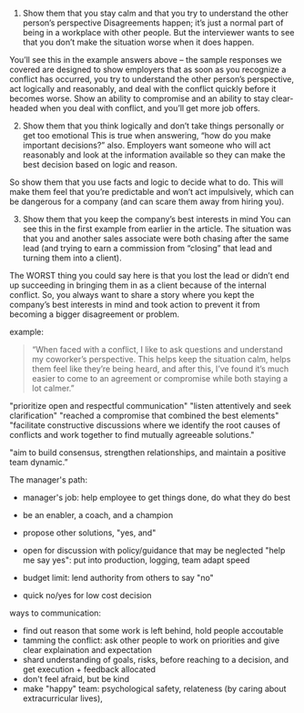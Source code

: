 
1. Show them that you stay calm and that you try to understand the other person’s perspective
Disagreements happen; it’s just a normal part of being in a workplace with other people. But the interviewer wants to see that you don’t make the situation worse when it does happen.

You’ll see this in the example answers above – the sample responses we covered are designed to show employers that as soon as you recognize a conflict has occurred, you try to understand the other person’s perspective, act logically and reasonably, and deal with the conflict quickly before it becomes worse. Show an ability to compromise and an ability to stay clear-headed when you deal with conflict, and you’ll get more job offers.



2. Show them that you think logically and don’t take things personally or get too emotional
This is true when answering, “how do you make important decisions?” also. Employers want someone who will act reasonably and look at the information available so they can make the best decision based on logic and reason.

So show them that you use facts and logic to decide what to do. This will make them feel that you’re predictable and won’t act impulsively, which can be dangerous for a company (and can scare them away from hiring you). 

3. Show them that you keep the company’s best interests in mind
You can see this in the first example from earlier in the article. The situation was that you and another sales associate were both chasing after the same lead (and trying to earn a commission from “closing” that lead and turning them into a client).

The WORST thing you could say here is that you lost the lead or didn’t end up succeeding in bringing them in as a client because of the internal conflict. So, you always want to share a story where you kept the company’s best interests in mind and took action to prevent it from becoming a bigger disagreement or problem.



example:

> “When faced with a conflict, I like to ask questions and understand my coworker’s perspective. This helps keep the situation calm, helps them feel like they’re being heard, and after this, I’ve found it’s much easier to come to an agreement or compromise while both staying a lot calmer.”

"prioritize open and respectful communication"
"listen attentively and seek clarification"
"reached a compromise that combined the best elements"
"facilitate constructive discussions where we identify the root causes of conflicts and work together to find mutually agreeable solutions."


"aim to build consensus, strengthen relationships, and maintain a positive team dynamic.”



The manager's path:

- manager's job: help employee to get things done, do what they do best
- be an enabler, a coach, and a champion

- propose other solutions, "yes, and"
- open for discussion with policy/guidance that may be neglected "help me say yes": put into production, logging, team adapt speed
- budget limit: lend authority from others to say "no"
- quick no/yes for low cost decision 


ways to communication:
- find out reason that some work is left behind, hold people accoutable
- tamming the conflict: ask other people to work on priorities and give clear explaination and expectation
- shard understanding of goals, risks, before reaching to a decision, and get execution + feedback allocated
- don't feel afraid, but be kind
- make "happy" team: psychological safety, relateness (by caring about extracurricular lives),







